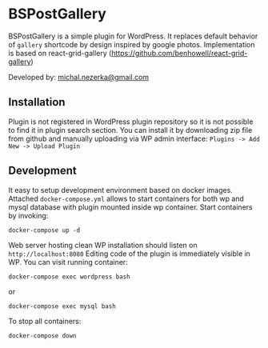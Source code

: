 # BSPostGallery

BSPostGallery is a simple plugin for WordPress. It replaces default
behavior of `gallery` shortcode by design inspired by google photos.
Implementation is based on react-grid-gallery (https://github.com/benhowell/react-grid-gallery)

Developed by: michal.nezerka@gmail.com

## Installation

Plugin is not registered in WordPress plugin repository so it is not possible
to find it in plugin search section. You can install it by downloading zip file
from github and manually uploading via WP admin interface: `Plugins -> Add New
-> Upload Plugin`

## Development

It easy to setup development environment based on docker images.  Attached
`docker-compose.yml` allows to start containers for both wp and mysql database
with plugin mounted inside wp container. Start containers by invoking:
```
docker-compose up -d
```
Web server hosting clean WP installation should listen on `http://localhost:8080`
Editing code of the plugin is immediately visible in WP. You can visit running
container:
```
docker-compose exec wordpress bash
```
or
```
docker-compose exec mysql bash
```
To stop all containers:
```
docker-compose down
```
